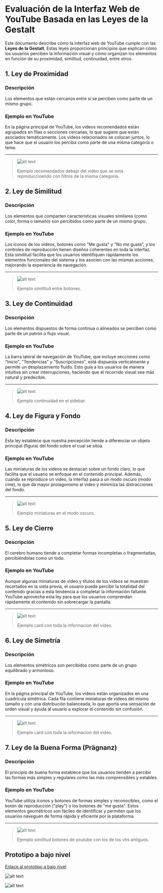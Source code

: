 # Evaluación de la Interfaz Web de YouTube Basada en las Leyes de la Gestalt

Este documento describe cómo la interfaz web de YouTube cumple con las **Leyes de la Gestalt**. Estas leyes proporcionan principios que explican cómo los usuarios perciben la información visual y cómo organizan los elementos en función de su proximidad, similitud, continuidad, entre otros.

## 1. Ley de Proximidad

### Descripción

Los elementos que están cercanos entre sí se perciben como parte de un mismo grupo.

### Ejemplo en YouTube

En la página principal de YouTube, los videos recomendados están agrupados en filas o secciones cercanas, lo que sugiere que están asociados temáticamente. Los videos relacionados se colocan juntos, lo que hace que el usuario los perciba como parte de una misma categoría o tema.

---

> ![alt text](image.png)
>
> Ejemplo recomendados debajo del video que se esta reproduccioendo con filtros de la misma categoria.

## 2. Ley de Similitud

### Descripción

Los elementos que comparten características visuales similares (como color, forma o tamaño) son percibidos como parte de un mismo grupo.

### Ejemplo en YouTube

Los íconos de los videos, botones como "Me gusta" y "No me gusta", y los controles de reproducción tienen diseños coherentes en toda la interfaz. Esta similitud facilita que los usuarios identifiquen rápidamente los elementos funcionales del sistema y los asocien con las mismas acciones, mejorando la experiencia de navegación.

---

> ![alt text](image-1.png)
>
> Ejemplo similitud entre botones.

## 3. Ley de Continuidad

### Descripción

Los elementos dispuestos de forma continua o alineados se perciben como parte de un patrón o flujo visual.

### Ejemplo en YouTube

La barra lateral de navegación de YouTube, que incluye secciones como "Inicio", "Tendencias" y "Suscripciones", está dispuesta verticalmente y permite un desplazamiento fluido. Esto guía a los usuarios de manera intuitiva sin crear interrupciones, haciendo que el recorrido visual sea más natural y predecible.

---

> ![alt text](image-2.png)
>
> Ejemplo continuidad en el sidebar.

## 4. Ley de Figura y Fondo

### Descripción

Esta ley establece que nuestra percepción tiende a diferenciar un objeto principal (figura) del fondo sobre el cual se sitúa.

### Ejemplo en YouTube

Las miniaturas de los videos se destacan sobre un fondo claro, lo que facilita que el usuario se enfoque en el contenido principal. Además, cuando se reproduce un video, la interfaz pasa a un modo oscuro (modo cine), lo que da mayor protagonismo al video y minimiza las distracciones del fondo.

---

> ![alt text](image-3.png)
>
> Ejemplo miniaturas en el modo oscuro.

## 5. Ley de Cierre

### Descripción

El cerebro humano tiende a completar formas incompletas o fragmentadas, percibiéndolas como un todo.

### Ejemplo en YouTube

Aunque algunas miniaturas de video y títulos de los videos se muestran recortados en la vista previa, el usuario puede percibir la totalidad del contenido gracias a esta tendencia a completar la información faltante. YouTube aprovecha esta ley para que los usuarios comprendan rápidamente el contenido sin sobrecargar la pantalla.

---

> ![alt text](image-4.png)
>
> Ejemplo card con toda la informacion del video.

## 6. Ley de Simetría

### Descripción

Los elementos simétricos son percibidos como parte de un grupo equilibrado y armonioso.

### Ejemplo en YouTube

En la página principal de YouTube, los videos están organizados en una cuadrícula simétrica. Cada fila contiene miniaturas de videos del mismo tamaño y con una distribución balanceada, lo que aporta una sensación de orden visual y ayuda al usuario a explorar el contenido sin confusión.

---

> ![alt text](image-6.png)
>
> Ejemplo card con toda la informacion del video.

## 7. Ley de la Buena Forma (Prägnanz)

### Descripción

El principio de buena forma establece que los usuarios tienden a percibir las formas más simples y regulares como las más comprensibles y estables.

### Ejemplo en YouTube

YouTube utiliza íconos y botones de formas simples y reconocibles, como el botón de reproducción ("play") o los botones de "me gusta". Estos elementos geométricos son fáciles de identificar y permiten que los usuarios naveguen de forma rápida y eficiente por la plataforma.

---

> ![alt text](image-5.png)
>
> Ejemplo similitud botones de youtube con los de los vhs antiguos.

## Prototipo a bajo nivel

[Enlace al prototipo a bajo nivel](https://excalidraw.com/#json=3wu6uiHNNQaM4gsFirStl,-GRfMka08aoc7VIwOrlgCA)

![alt text](image-7.png)

![alt text](image-8.png)
